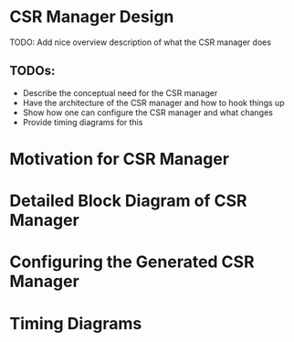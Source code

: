 # CSR Manager Design

TODO: Add nice overview description of what the CSR manager does

## TODOs:
- Describe the conceptual need for the CSR manager
- Have the architecture of the CSR manager and how to hook things up
- Show how one can configure the CSR manager and what changes
- Provide timing diagrams for this


# Motivation for CSR Manager


# Detailed Block Diagram of CSR Manager


# Configuring the Generated CSR Manager


# Timing Diagrams
